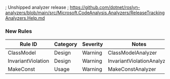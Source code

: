 ﻿; Unshipped analyzer release
; https://github.com/dotnet/roslyn-analyzers/blob/main/src/Microsoft.CodeAnalysis.Analyzers/ReleaseTrackingAnalyzers.Help.md

### New Rules

Rule ID | Category | Severity | Notes
--------|----------|----------|-------
ClassModel | Design | Warning | ClassModelAnalyzer
InvariantViolation | Design | Warning | InvariantViolationAnalyzer
MakeConst | Usage | Warning | MakeConstAnalyzer